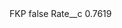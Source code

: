 <?xml version="1.0" encoding="UTF-8"?>
<CustomMetadata xmlns="http://soap.sforce.com/2006/04/metadata" xmlns:xsi="http://www.w3.org/2001/XMLSchema-instance" xmlns:xsd="http://www.w3.org/2001/XMLSchema">
    <label>FKP</label>
    <protected>false</protected>
    <values>
        <field>Rate__c</field>
        <value xsi:type="xsd:double">0.7619</value>
    </values>
</CustomMetadata>
